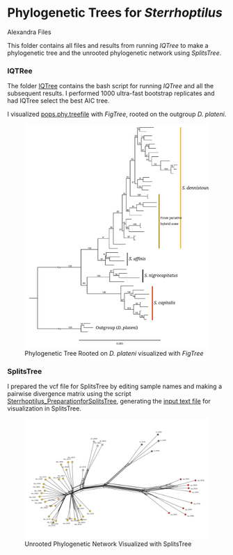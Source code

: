 Phylogenetic Trees for *Sterrhoptilus*
================
Alexandra Files

This folder contains all files and results from running *IQTree* to make
a phylogenetic tree and the unrooted phylogenetic network using
*SplitsTree*.

### IQTRee

The folder [IQTree](IQTree) contains the bash script for running
*IQTree* and all the subsequent results. I performed 1000 ultra-fast
bootstrap replicates and had IQTree select the best AIC tree.

I visualized [pops.phy.treefile](IQTree/pops.phy.treefile) with
*FigTree*, rooted on the outgroup *D. plateni*.

<figure>
<img src="Sterrhoptilus_PhylogeneticTree.svg"
alt="Phylogenetic Tree Rooted on D. plateni visualized with FigTree" />
<figcaption aria-hidden="true">Phylogenetic Tree Rooted on <em>D.
plateni</em> visualized with <em>FigTree</em></figcaption>
</figure>

### SplitsTree

I prepared the vcf file for SplitsTree by editing sample names and
making a pairwise divergence matrix using the script
[Sterrhoptilus_PreparationforSplitsTree](Sterrhoptilus_PreparationforSplitsTree.R),
generating the [input text file](splitstree.nooutgroup.txt) for
visualization in SplitsTree.

<figure>
<img src="Sterrhoptilus_PhylogeneticNetwork.svg"
alt="Unrooted Phylogenetic Network Visualized with SplitsTree" />
<figcaption aria-hidden="true">Unrooted Phylogenetic Network Visualized
with SplitsTree</figcaption>
</figure>
